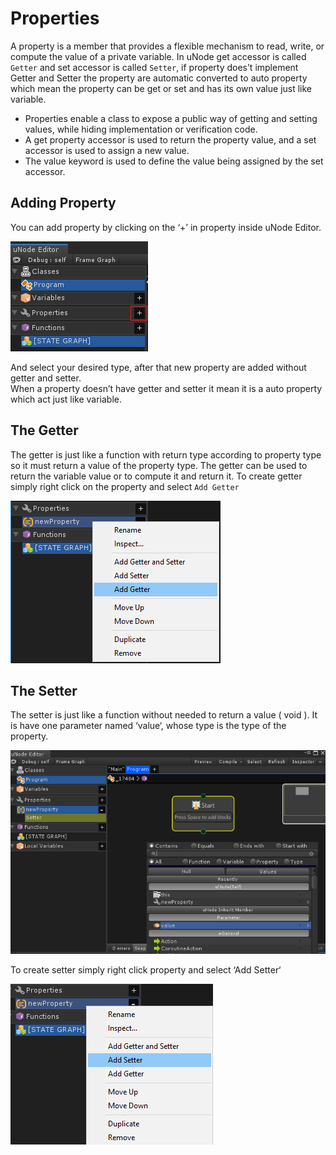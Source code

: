 # Properties

A property is a member that provides a flexible mechanism to read, write, or compute the value of a private variable. In uNode get accessor is called `Getter` and set accessor is called `Setter`, if property does’t implement Getter and Setter the property are automatic converted to auto property which mean the property can be get or set and has its own value just like variable.

- Properties enable a class to expose a public way of getting and setting values, while hiding implementation or verification code.
- A get property accessor is used to return the property value, and a set accessor is used to assign a new value.
- The value keyword is used to define the value being assigned by the set accessor.

## Adding Property

You can add property by clicking on the ‘+’ in property inside uNode Editor.

![](../../images/guide/property-adding.png)

And select your desired type, after that new property are added without getter and setter.<br>
When a property doesn’t have getter and setter it mean it is a auto property which act just like variable.

## The Getter

The getter is just like a function with return type according to property type so it must return a value of the property type. The getter can be used to return the variable value or to compute it and return it.
To create getter simply right click on the property and select `Add Getter`

![](../../images/guide/property-adding-getter.png)

## The Setter

The setter is just like a function without needed to return a value ( void ).
It is have one parameter named ‘value‘, whose type is the type of the property.

![](../../images/guide/property-accessing-parameter.png)

To create setter simply right click property and select ‘Add Setter‘

![](../../images/guide/property-adding-setter.png)
